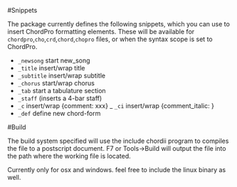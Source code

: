 #Snippets

The package currently defines the following snippets, which you can use to insert ChordPro formatting elements.
These will be available for `chordpro`,`cho`,`crd`,`chord`,`chopro` files, or when the syntax scope is set to ChordPro.

- `_newsong` start new_song
- `_title` insert/wrap title
- `_subtitle` insert/wrap subtitle
- `_chorus` start/wrap chorus
- `_tab` start a tabulature section
- `_staff` (inserts a 4-bar staff)
- `_c` insert/wrap {comment: xxx}
_ `_ci` insert/wrap {comment_italic: }
- `_def` define new chord-form

#Build

The build system specified will use the include chordii program to compiles the file to a postscript document.
F7 or Tools->Build will output the file into the path where the working file is located.

Currently only for osx and windows. feel free to include the linux binary as well.